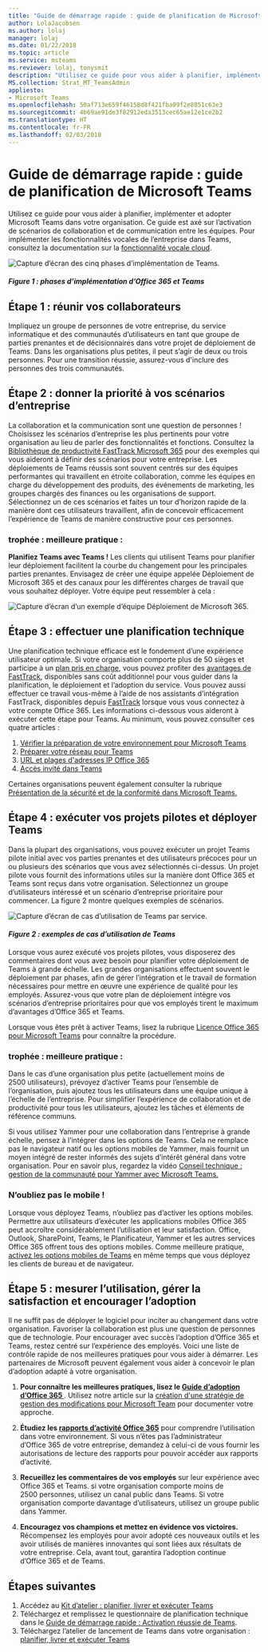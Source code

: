 ```yaml
---
title: "Guide de démarrage rapide : guide de planification de Microsoft Teams"
author: LolaJacobsen
ms.author: lolaj
manager: lolaj
ms.date: 01/22/2018
ms.topic: article
ms.service: msteams
ms.reviewer: lolaj, tonysmit
description: "Utilisez ce guide pour vous aider à planifier, implémenter et adopter Microsoft Teams dans votre organisation."
MS.collection: Strat_MT_TeamsAdmin
appliesto:
- Microsoft Teams
ms.openlocfilehash: 50af713e659f46158d8f421fba99f2e8851c63e3
ms.sourcegitcommit: 4b69ae91de3f82912eda3513cec65ae12e1ce2b2
ms.translationtype: HT
ms.contentlocale: fr-FR
ms.lasthandoff: 02/03/2018
---
```

<a name="quick-start---microsoft-teams-planning-guide"></a>Guide de démarrage rapide : guide de planification de Microsoft Teams
==========================================================

Utilisez ce guide pour vous aider à planifier, implémenter et adopter Microsoft Teams dans votre organisation. Ce guide est axé sur l’activation de scénarios de collaboration et de communication entre les équipes. Pour implémenter les fonctionnalités vocales de l’entreprise dans Teams, consultez la documentation sur la [fonctionnalité vocale cloud](https://docs.microsoft.com/MicrosoftTeams/cloud-voice-deployment).

![Capture d’écran des cinq phases d’implémentation de Teams.](media/quick-start-enable-Teams-Implementation-Phases.png)
#### <a name="figure-1-implementation-phases-of-office-365-and-teams"></a>*Figure 1 : phases d’implémentation d’Office 365 et Teams*

## <a name="step-1-get-your-people-together"></a>Étape 1 : réunir vos collaborateurs

Impliquez un groupe de personnes de votre entreprise, du service informatique et des communautés d’utilisateurs en tant que groupe de parties prenantes et de décisionnaires dans votre projet de déploiement de Teams. Dans les organisations plus petites, il peut s’agir de deux ou trois personnes. Pour une transition réussie, assurez-vous d'inclure des personnes des trois communautés.  

## <a name="step-2--prioritize-your-business-scenarios"></a>Étape 2 : donner la priorité à vos scénarios d’entreprise

La collaboration et la communication sont une question de personnes ! Choisissez les scénarios d’entreprise les plus pertinents pour votre organisation au lieu de parler des fonctionnalités et fonctions. Consultez la [Bibliothèque de productivité FastTrack Microsoft 365](https://fasttrack.microsoft.com/microsoft365/productivitylibrary) pour des exemples qui vous aideront à définir des scénarios pour votre entreprise. Les déploiements de Teams réussis sont souvent centrés sur des équipes performantes qui travaillent en étroite collaboration, comme les équipes en charge du développement des produits, des événements de marketing, les groupes chargés des finances ou les organisations de support. Sélectionnez un de ces scénarios et faites un tour d’horizon rapide de la manière dont ces utilisateurs travaillent, afin de concevoir efficacement l’expérience de Teams de manière constructive pour ces personnes.

### <a name="trophy-best-practice"></a>trophée : meilleure pratique :
**Planifiez Teams avec Teams !** Les clients qui utilisent Teams pour planifier leur déploiement facilitent la courbe du changement pour les principales parties prenantes. Envisagez de créer une équipe appelée Déploiement de Microsoft 365 et des canaux pour les différentes charges de travail que vous souhaitez déployer. Votre équipe peut ressembler à cela :

![Capture d’écran d’un exemple d’équipe Déploiement de Microsoft 365.](media/quick-start-enable-Teams-Microsoft365-Deployment-Team.png)

## <a name="step-3-complete-technical-planning"></a>Étape 3 : effectuer une planification technique

Une planification technique efficace est le fondement d’une expérience utilisateur optimale. Si votre organisation comporte plus de 50 sièges et participe à un [plan pris en charge](https://technet.microsoft.com/library/dn783224.aspx), vous pouvez profiter des [avantages de FastTrack](https://technet.microsoft.com/library/dn783224.aspx?f=255&MSPPError=-2147217396), disponibles sans coût additionnel pour vous guider dans la planification, le déploiement et l’adoption du service. Vous pouvez aussi effectuer ce travail vous-même à l’aide de nos assistants d’intégration FastTrack, disponibles depuis [FastTrack](https://fasttrack.microsoft.com/) lorsque vous vous connectez à votre compte Office 365. Les informations ci-dessous vous aideront à exécuter cette étape pour Teams. Au minimum, vous pouvez consulter ces quatre articles :

1.  [Vérifier la préparation de votre environnement pour Microsoft Teams](environment-readiness.md)
2.  [Préparer votre réseau pour Teams](prepare-network.md)
3.  [URL et plages d'adresses IP Office 365](office-365-urls-ip-address-ranges.md)
4.  [Accès invité dans Teams](guest-access.md)

Certaines organisations peuvent également consulter la rubrique [Présentation de la sécurité et de la conformité dans Microsoft Teams.](security-compliance-overview.md)


## <a name="step-4-conduct-pilots-and-deploy-teams"></a>Étape 4 : exécuter vos projets pilotes et déployer Teams

Dans la plupart des organisations, vous pouvez exécuter un projet Teams pilote initial avec vos parties prenantes et des utilisateurs précoces pour un ou plusieurs des scénarios que vous avez sélectionnés ci-dessus. Un projet pilote vous fournit des informations utiles sur la manière dont Office 365 et Teams sont reçus dans votre organisation. Sélectionnez un groupe d’utilisateurs intéressé et un scénario d’entreprise prioritaire pour commencer. La figure 2 montre quelques exemples de scénarios.


![Capture d’écran de cas d’utilisation de Teams par service.](media/quick-start-enable-Teams-Use-cases-by-department.png)
#### <a name="figure-2-use-case-examples-for-teams"></a>*Figure 2 : exemples de cas d’utilisation de Teams*

Lorsque vous aurez exécuté vos projets pilotes, vous disposerez des commentaires dont vous avez besoin pour planifier votre déploiement de Teams à grande échelle. Les grandes organisations effectuent souvent le déploiement par phases, afin de gérer l’intégration et le travail de formation nécessaires pour mettre en œuvre une expérience de qualité pour les employés. Assurez-vous que votre plan de déploiement intègre vos scénarios d’entreprise prioritaires pour que vos employés tirent le maximum d’avantages d’Office 365 et Teams.

Lorsque vous êtes prêt à activer Teams, lisez la rubrique [Licence Office 365 pour Microsoft Teams](office-365-licensing.md) pour connaître la procédure.


### <a name="trophy-best-practice"></a>trophée : meilleure pratique :
Dans le cas d’une organisation plus petite (actuellement moins de 2500 utilisateurs), prévoyez d’activer Teams pour l’ensemble de l’organisation, puis ajoutez tous les utilisateurs dans une équipe unique à l’échelle de l’entreprise. Pour simplifier l’expérience de collaboration et de productivité pour tous les utilisateurs, ajoutez les tâches et éléments de référence communs.

Si vous utilisez Yammer pour une collaboration dans l’entreprise à grande échelle, pensez à l’intégrer dans les options de Teams. Cela ne remplace pas le navigateur natif ou les options mobiles de Yammer, mais fournit un moyen intégré de rester informés des sujets d’intérêt général dans votre organisation. Pour en savoir plus, regardez la vidéo [Conseil technique : gestion de la communauté pour Yammer avec Microsoft Teams.](https://youtu.be/LU-sv-07jcY)

### <a name="dont-forget-mobile"></a>N’oubliez pas le mobile !
Lorsque vous déployez Teams, n’oubliez pas d’activer les options mobiles. Permettre aux utilisateurs d’exécuter les applications mobiles Office 365 peut accroître considérablement l’utilisation et leur satisfaction. Office, Outlook, SharePoint, Teams, le Planificateur, Yammer et les autres services Office 365 offrent tous des options mobiles. Comme meilleure pratique, [activez les options mobiles de Teams](get-clients.md#mobile-clients) en même temps que vous déployez les clients de bureau et de navigateur.


## <a name="step-5-measure-usage-manage-satisfaction-and-drive-adoption"></a>Étape 5 : mesurer l’utilisation, gérer la satisfaction et encourager l’adoption

Il ne suffit pas de déployer le logiciel pour inciter au changement dans votre organisation. Favoriser la collaboration est plus une question de personnes que de technologie. Pour encourager avec succès l’adoption d’Office 365 et Teams, restez centré sur l’expérience des employés. Voici une liste de contrôle rapide de nos meilleures pratiques pour vous aider à démarrer. Les partenaires de Microsoft peuvent également vous aider à concevoir le plan d’adoption adapté à votre organisation.

1. **Pour connaître les meilleures pratiques, lisez le [Guide d’adoption d’Office 365 ]( https://aka.ms/office365adoptionguide)**. Utilisez notre article sur la [création d'une stratégie de gestion des modifications pour Microsoft Team](change-management-strategy.md) pour documenter votre approche.
1. **Étudiez les [rapports d’activité Office 365](https://support.office.com/article/Activity-Reports-in-the-Office-365-admin-center-0d6dfb17-8582-4172-a9a9-aed798150263)** pour comprendre l’utilisation dans votre environnement. Si vous n’êtes pas l’administrateur d’Office 365 de votre entreprise, demandez à celui-ci de vous fournir les autorisations de lecture des rapports pour pouvoir accéder aux rapports d’activité.
2. **Recueillez les commentaires de vos employés** sur leur expérience avec Office 365 et Teams.  si votre organisation comporte moins de 2500 personnes, utilisez un canal public dans Teams. Si votre organisation comporte davantage d’utilisateurs, utilisez un groupe public dans Yammer. 

4. **Encouragez vos champions et mettez en évidence vos victoires.** Récompensez les employés pour avoir adopté ces nouveaux outils et les avoir utilisés de manières innovantes qui sont liées aux résultats de votre entreprise. Cela, avant tout, garantira l’adoption continue d’Office 365 et de Teams.


## <a name="next-steps"></a>Étapes suivantes
1. Accédez au [Kit d’atelier : planifier, livrer et exécuter Teams](planning-workshop-practical-guide.md)
2. Téléchargez et remplissez le questionnaire de planification technique dans le [Guide de démarrage rapide : Activation réussie de Teams](http://download.microsoft.com/download/F/3/9/F39B4F10-5720-4516-87E1-91E5A5678EFB/MicrosoftTeams-AdminQuickStart-EnableTeams.docx).
3. Téléchargez l’atelier de lancement de Teams dans votre organisation : [planifier, livrer et exécuter Teams](http://download.microsoft.com/download/A/A/D/AAD74246-790D-4E61-8DA0-865742CB42DB/MicrosoftTeams-Planning-Workshop-Dec2017.pptx)